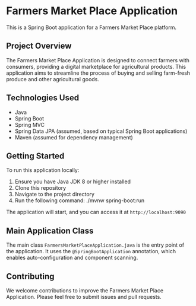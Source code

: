# Farmers Market Place Application

This is a Spring Boot application for a Farmers Market Place platform.

## Project Overview

The Farmers Market Place Application is designed to connect farmers with consumers, providing a digital marketplace for agricultural products. This application aims to streamline the process of buying and selling farm-fresh produce and other agricultural goods.

## Technologies Used

- Java
- Spring Boot
- Spring MVC
- Spring Data JPA (assumed, based on typical Spring Boot applications)
- Maven (assumed for dependency management)

## Getting Started

To run this application locally:

1. Ensure you have Java JDK 8 or higher installed
2. Clone this repository
3. Navigate to the project directory
4. Run the following command:
./mvnw spring-boot:run

The application will start, and you can access it at `http://localhost:9090`

## Main Application Class

The main class `FarmersMarketPlaceApplication.java` is the entry point of the application. It uses the `@SpringBootApplication` annotation, which enables auto-configuration and component scanning.

## Contributing

We welcome contributions to improve the Farmers Market Place Application. Please feel free to submit issues and pull requests.

